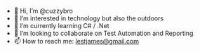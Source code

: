 - 👋 Hi, I’m @cuzzybro
- 👀 I’m interested in technology but also the outdoors
- 🌱 I’m currently learning C# / .Net
- 💞️ I’m looking to collaborate on Test Automation and Reporting
- 📫 How to reach me: lestjames@gmail.com

<!---
cuzzybro/cuzzybro is a ✨ special ✨ repository because its `README.md` (this file) appears on your GitHub profile.
You can click the Preview link to take a look at your changes.
--->
